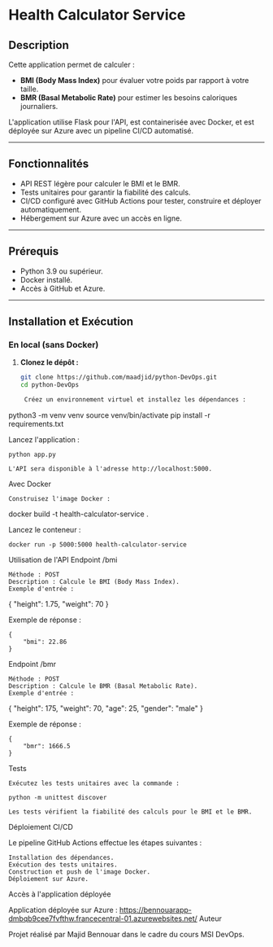 # Health Calculator Service

## Description
Cette application permet de calculer :
- **BMI (Body Mass Index)** pour évaluer votre poids par rapport à votre taille.
- **BMR (Basal Metabolic Rate)** pour estimer les besoins caloriques journaliers.

L'application utilise Flask pour l'API, est containerisée avec Docker, et est déployée sur Azure avec un pipeline CI/CD automatisé.

---

## Fonctionnalités
- API REST légère pour calculer le BMI et le BMR.
- Tests unitaires pour garantir la fiabilité des calculs.
- CI/CD configuré avec GitHub Actions pour tester, construire et déployer automatiquement.
- Hébergement sur Azure avec un accès en ligne.

---

## Prérequis
- Python 3.9 ou supérieur.
- Docker installé.
- Accès à GitHub et Azure.

---

## Installation et Exécution

### En local (sans Docker)
1. **Clonez le dépôt :**
   ```bash
   git clone https://github.com/maadjid/python-DevOps.git
   cd python-DevOps

    Créez un environnement virtuel et installez les dépendances :

python3 -m venv venv
source venv/bin/activate
pip install -r requirements.txt

Lancez l'application :

    python app.py

    L'API sera disponible à l'adresse http://localhost:5000.

Avec Docker

    Construisez l'image Docker :

docker build -t health-calculator-service .

Lancez le conteneur :

    docker run -p 5000:5000 health-calculator-service

Utilisation de l'API
Endpoint /bmi

    Méthode : POST
    Description : Calcule le BMI (Body Mass Index).
    Exemple d'entrée :

{
    "height": 1.75,
    "weight": 70
}

Exemple de réponse :

    {
        "bmi": 22.86
    }

Endpoint /bmr

    Méthode : POST
    Description : Calcule le BMR (Basal Metabolic Rate).
    Exemple d'entrée :

{
    "height": 175,
    "weight": 70,
    "age": 25,
    "gender": "male"
}

Exemple de réponse :

    {
        "bmr": 1666.5
    }

Tests

    Exécutez les tests unitaires avec la commande :

    python -m unittest discover

    Les tests vérifient la fiabilité des calculs pour le BMI et le BMR.

Déploiement CI/CD

Le pipeline GitHub Actions effectue les étapes suivantes :

    Installation des dépendances.
    Exécution des tests unitaires.
    Construction et push de l'image Docker.
    Déploiement sur Azure.

Accès à l'application déployée

Application déployée sur Azure :
https://bennouarapp-dmbqb9cee7fvfthw.francecentral-01.azurewebsites.net/
Auteur

Projet réalisé par Majid Bennouar dans le cadre du cours MSI DevOps.